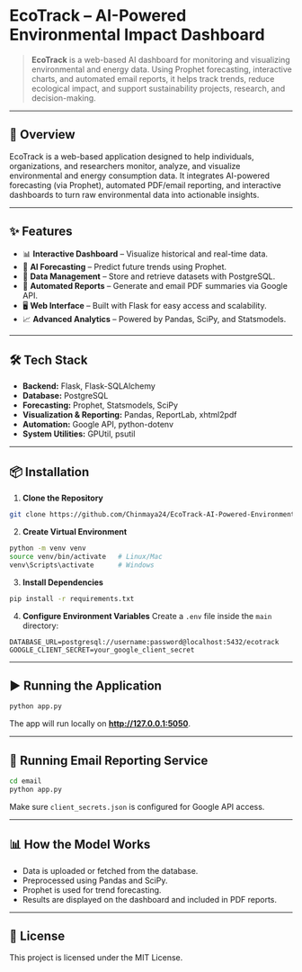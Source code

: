 # EcoTrack – AI-Powered Environmental Impact Dashboard

> **EcoTrack** is a web-based AI dashboard for monitoring and visualizing environmental and energy data. Using Prophet forecasting, interactive charts, and automated email reports, it helps track trends, reduce ecological impact, and support sustainability projects, research, and decision-making.

---

## 📖 Overview
EcoTrack is a web-based application designed to help individuals, organizations, and researchers monitor, analyze, and visualize environmental and energy consumption data. It integrates AI-powered forecasting (via Prophet), automated PDF/email reporting, and interactive dashboards to turn raw environmental data into actionable insights.

---

## ✨ Features
- 📊 **Interactive Dashboard** – Visualize historical and real-time data.
- 🔮 **AI Forecasting** – Predict future trends using Prophet.
- 📂 **Data Management** – Store and retrieve datasets with PostgreSQL.
- 📧 **Automated Reports** – Generate and email PDF summaries via Google API.
- 🖥 **Web Interface** – Built with Flask for easy access and scalability.
- 📈 **Advanced Analytics** – Powered by Pandas, SciPy, and Statsmodels.

---

## 🛠 Tech Stack
- **Backend:** Flask, Flask-SQLAlchemy
- **Database:** PostgreSQL
- **Forecasting:** Prophet, Statsmodels, SciPy
- **Visualization & Reporting:** Pandas, ReportLab, xhtml2pdf
- **Automation:** Google API, python-dotenv
- **System Utilities:** GPUtil, psutil

---

## 📦 Installation

1. **Clone the Repository**
```bash
git clone https://github.com/Chinmaya24/EcoTrack-AI-Powered-Environmental-Impact-Dashboard.git

```

2. **Create Virtual Environment**
```bash
python -m venv venv
source venv/bin/activate   # Linux/Mac
venv\Scripts\activate      # Windows
```

3. **Install Dependencies**
```bash
pip install -r requirements.txt
```

4. **Configure Environment Variables**
Create a `.env` file inside the `main` directory:
```
DATABASE_URL=postgresql://username:password@localhost:5432/ecotrack
GOOGLE_CLIENT_SECRET=your_google_client_secret
```

---

## ▶️ Running the Application
```bash
python app.py
```
The app will run locally on **http://127.0.0.1:5050**.

---

## 📧 Running Email Reporting Service
```bash
cd email
python app.py
```
Make sure `client_secrets.json` is configured for Google API access.

---

## 📊 How the Model Works
- Data is uploaded or fetched from the database.
- Preprocessed using Pandas and SciPy.
- Prophet is used for trend forecasting.
- Results are displayed on the dashboard and included in PDF reports.

---

## 📜 License
This project is licensed under the MIT License.
